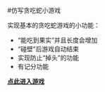 #仿写贪吃蛇小游戏

实现基本的贪吃蛇游戏的小功能：

- “能吃到果实”并且长度会增加
- “碰壁”后游戏自动结束
- 实现防止“掉头”的功能
- 有记分功能

**[点此进入游戏](https://chentao92.github.io/greedy-snake)**

